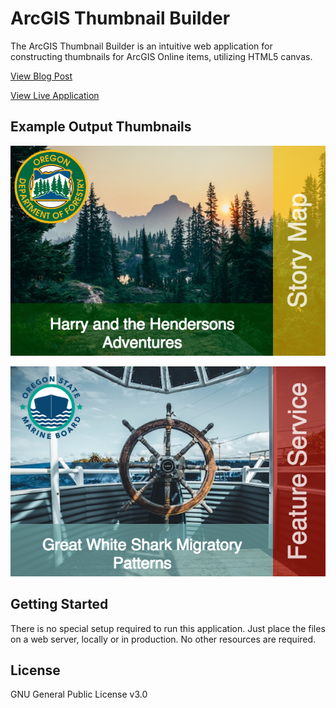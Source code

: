 # ArcGIS Thumbnail Builder

The ArcGIS Thumbnail Builder is an intuitive web application for constructing
thumbnails for ArcGIS Online items, utilizing HTML5 canvas.

[View Blog Post](http://tannergeo.com/2018/12/26/Creating-a-Thumbnail-Builder.html)

[View Live Application](https://dev.navigator.oregon.gov/agol/thumbnailbuilder/index.html?background=./img/gallery/boat.jpg&logo=./img/gallery/osmb.png&titleColor=111,166,166,0.7&title=Great%20White%20Shark%20Migratory%20Patterns&category=Feature%20Service&sidebarColor=166,17,3,0.7)

## Example Output Thumbnails

![alt text](./img/gallery/bigfoot_theme.png)

![alt text](./img/gallery/jaws.png)



## Getting Started

There is no special setup required to run this application.  Just place the files on
a web server, locally or in production.  No other resources are required.  

## License

GNU General Public License v3.0

